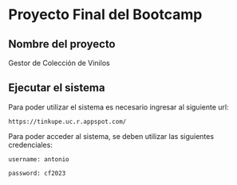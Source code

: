 # Proyecto Final del Bootcamp

## Nombre del proyecto

Gestor de Colección de Vinilos

## Ejecutar el sistema

Para poder utilizar el sistema es necesario ingresar al siguiente url:

`https://tinkupe.uc.r.appspot.com/`

Para poder acceder al sistema, se deben utilizar las siguientes credenciales:

`username: antonio `

`password: cf2023`
